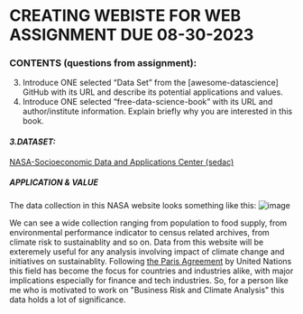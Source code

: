 # **CREATING WEBISTE FOR WEB ASSIGNMENT DUE 08-30-2023**

### CONTENTS (questions from assignment):
3. Introduce ONE selected “Data Set” from the [awesome-datascience] GitHub with its
URL and describe its potential applications and values.
4. Introduce ONE selected “free-data-science-book” with its URL and author/institute
information. Explain briefly why you are interested in this book.

#### ***3.DATASET:***
[NASA-Socioeconomic Data and Applications Center (sedac)](https://sedac.ciesin.columbia.edu/)
##### ***APPLICATION & VALUE***
The data collection in this NASA website looks something like this:
![image](https://github.com/anurima-saha/a-saha.github.io/assets/142840970/7ea228e4-856b-4dbd-bfde-548bb36adab2)

We can see a wide collection ranging from population to food supply, from environmental performance indicator to census related archives, from climate risk to sustainablity and so on. Data from this website will be exteremely useful for any analysis involving impact of climate change and initiatives on sustainablity.
Following [the Paris Agreement](https://unfccc.int/process-and-meetings/the-paris-agreement) by United Nations this field has become the focus for countries and industries alike, with major implications especially for finance and tech industries. So, for a person like me who is motivated to work on "Business Risk and Climate Analysis" this data holds a lot of significance.
